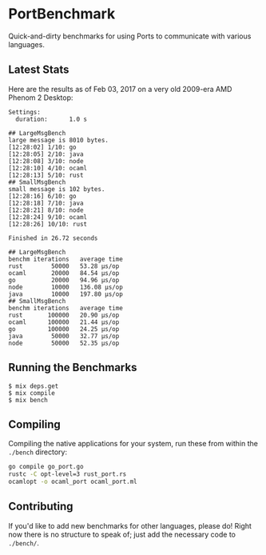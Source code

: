# PortBenchmark

Quick-and-dirty benchmarks for using Ports to communicate with various
languages.

## Latest Stats

Here are the results as of Feb 03, 2017 on a very old 2009-era AMD Phenom 2 Desktop:

```
Settings:
  duration:      1.0 s

## LargeMsgBench
large message is 8010 bytes.
[12:28:02] 1/10: go
[12:28:05] 2/10: java
[12:28:08] 3/10: node
[12:28:10] 4/10: ocaml
[12:28:13] 5/10: rust
## SmallMsgBench
small message is 102 bytes.
[12:28:16] 6/10: go
[12:28:18] 7/10: java
[12:28:21] 8/10: node
[12:28:24] 9/10: ocaml
[12:28:26] 10/10: rust

Finished in 26.72 seconds

## LargeMsgBench
benchm iterations   average time
rust        50000   53.28 µs/op
ocaml       20000   84.54 µs/op
go          20000   94.96 µs/op
node        10000   136.08 µs/op
java        10000   197.80 µs/op
## SmallMsgBench
benchm iterations   average time
rust       100000   20.90 µs/op
ocaml      100000   21.44 µs/op
go         100000   24.25 µs/op
java        50000   32.77 µs/op
node        50000   52.35 µs/op
```

## Running the Benchmarks

```
$ mix deps.get
$ mix compile
$ mix bench
```

## Compiling

Compiling the native applications for your system, run these from within the
`./bench` directory:
```sh
go compile go_port.go
rustc -C opt-level=3 rust_port.rs
ocamlopt -o ocaml_port ocaml_port.ml
```

## Contributing

If you'd like to add new benchmarks for other languages, please do! Right now
there is no structure to speak of; just add the necessary code to `./bench/`.
